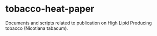 # tobacco-heat-paper
Documents and scripts related to publication on High Lipid Producing tobacco (Nicotiana tabacum). 
